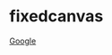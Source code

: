fixedcanvas
===========

[Google](javascript:function%20hn_bc(r)%7Bif(r.hits%3E0)%7Bwindow.location%3D%22h….getElementsByTagName(%22head%22)%5B0%5D.appendChild(hn_b)%3Bvoid(0)%3B)
